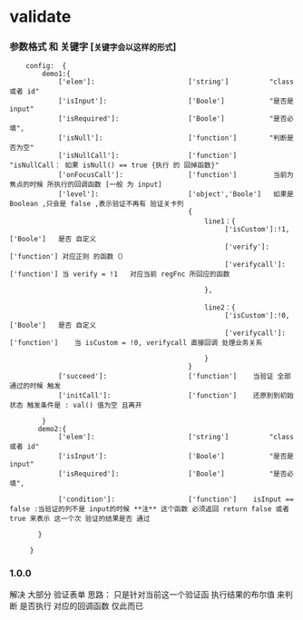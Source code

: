 # validate

### 参数格式 和 关键字 [`关键字会以这样的形式`]

        config:  {
            demo1:{
                ['elem']:                       ['string']          "class 或者 id"
                ['isInput']:                    ['Boole']           "是否是 input"
                ['isRequired']:                 ['Boole']           "是否必填",    
                ['isNull']:                     ['function']        "判断是否为空"
                ['isNullCall']:                 ['function']        "isNullCall： 如果 isNull() == true {执行 的 回掉函数}"        
                ['onFocusCall']:                ['function']         当前为 焦点的时候 所执行的回调函数 [一般 为 input]
                ['level']:                      ['object','Boole']   如果是Boolean ,只会是 false ,表示验证不再有 验证关卡列
                                                {
                                                    line1：{
                                                         ['isCustom']:!1,       ['Boole']   是否 自定义
                                                         ['verify']:            ['function'] 对应正则 的函数（）
                                                         ['verifycall']:        ['function'] 当 verify = !1   对应当前 regFnc 所回应的函数
                                        
                                                    },
                                              
                                                    line2：{
                                                         ['isCustom']:!0,       ['Boole']   是否 自定义
                                                         ['verifycall']:        ['function']    当 isCustom = !0, verifycall 直接回调 处理业务关系
                                        
                                                    }
                                                }
                ['succeed']:                    ['function']    当验证 全部通过的时候 触发
                ['initCall']:                   ['function']    还原到到初始状态 触发条件是 : val() 值为空 且离开
               
            }
           demo2:{
                ['elem']:                       ['string']          "class 或者 id"
                ['isInput']:                    ['Boole']           "是否是 input"
                ['isRequired']:                 ['Boole']           "是否必填",    
                
                ['condition']:                  ['function']    isInput == false :当验证的列不是 input的时候 **注** 这个函数 必须返回 return false 或者 true 来表示 这一个次 验证的结果是否 通过

           }
            
         }   
         
### 1.0.0
解决 大部分 验证表单
思路： 只是针对当前这一个验证函 执行结果的布尔值 来判断 是否执行 对应的回调函数 仅此而已